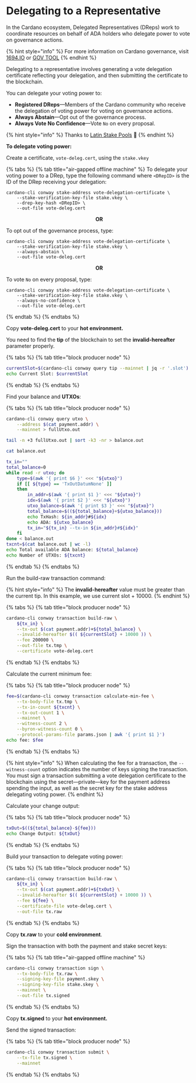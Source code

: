 # Delegating to a Representative

In the Cardano ecosystem, Delegated Representatives (DReps) work to coordinate resources on behalf of ADA holders who delegate power to vote on governance actions.

{% hint style="info" %}
For more information on Cardano governance, visit [1694.IO](https://www.1694.io/en) or [GOV TOOL](https://gov.tools/)
{% endhint %}

Delegating to a representative involves generating a vote delegation certificate reflecting your delegation, and then submitting the certificate to the blockchain.

You can delegate your voting power to:

* **Registered DReps**—Members of the Cardano community who receive the delegation of voting power for voting on governance actions.
* **Always Abstain**—Opt out of the governance process.
* **Always Vote No Confidence**—Vote `No` on every proposal.
<!-- Source: https://cardanospot.io/news/participating-in-cardano-governance-0 -->

{% hint style="info" %}
Thanks to [Latin Stake Pools](https://latinstakepools.com/) :clap:
{% endhint %}

<!-- The following procedure is based on the procedure in the Registering Your Stake Address topic -->
**To delegate voting power:**

Create a certificate, `vote-deleg.cert`, using the `stake.vkey`

{% tabs %}
{% tab title="air-gapped offline machine" %}
To delegate your voting power to a DRep, type the following command where `<DRepID>` is the ID of the DRep receiving your delegation:

```
cardano-cli conway stake-address vote-delegation-certificate \
    --stake-verification-key-file stake.vkey \
    --drep-key-hash <DRepID> \
    --out-file vote-deleg.cert
```

<center><b>OR</b></center>

To opt out of the governance process, type:

```
cardano-cli conway stake-address vote-delegation-certificate \
    --stake-verification-key-file stake.vkey \
    --always-abstain \
    --out-file vote-deleg.cert
```

<center><b>OR</b></center>

To vote `No` on every proposal, type:

```
cardano-cli conway stake-address vote-delegation-certificate \
    --stake-verification-key-file stake.vkey \
    --always-no-confidence \
    --out-file vote-deleg.cert
```
{% endtab %}
{% endtabs %}

Copy **vote-deleg.cert** to your **hot environment.**

You need to find the **tip** of the blockchain to set the **invalid-hereafter** parameter properly.

{% tabs %}
{% tab title="block producer node" %}
```bash
currentSlot=$(cardano-cli conway query tip --mainnet | jq -r '.slot')
echo Current Slot: $currentSlot
```
{% endtab %}
{% endtabs %}

Find your balance and **UTXOs**:

{% tabs %}
{% tab title="block producer node" %}
```bash
cardano-cli conway query utxo \
    --address $(cat payment.addr) \
    --mainnet > fullUtxo.out

tail -n +3 fullUtxo.out | sort -k3 -nr > balance.out

cat balance.out

tx_in=""
total_balance=0
while read -r utxo; do
    type=$(awk '{ print $6 }' <<< "${utxo}")
    if [[ ${type} == 'TxOutDatumNone' ]]
    then
        in_addr=$(awk '{ print $1 }' <<< "${utxo}")
        idx=$(awk '{ print $2 }' <<< "${utxo}")
        utxo_balance=$(awk '{ print $3 }' <<< "${utxo}")
        total_balance=$((${total_balance}+${utxo_balance}))
        echo TxHash: ${in_addr}#${idx}
        echo ADA: ${utxo_balance}
        tx_in="${tx_in} --tx-in ${in_addr}#${idx}"
    fi
done < balance.out
txcnt=$(cat balance.out | wc -l)
echo Total available ADA balance: ${total_balance}
echo Number of UTXOs: ${txcnt}
```
{% endtab %}
{% endtabs %}

Run the build-raw transaction command:

{% hint style="info" %}
The **invalid-hereafter** value must be greater than the current tip. In this example, we use current slot + 10000.
{% endhint %}

{% tabs %}
{% tab title="block producer node" %}
```bash
cardano-cli conway transaction build-raw \
    ${tx_in} \
    --tx-out $(cat payment.addr)+${total_balance} \
    --invalid-hereafter $(( ${currentSlot} + 10000 )) \
    --fee 200000 \
    --out-file tx.tmp \
    --certificate vote-deleg.cert
```
{% endtab %}
{% endtabs %}

Calculate the current minimum fee:

{% tabs %}
{% tab title="block producer node" %}
```bash
fee=$(cardano-cli conway transaction calculate-min-fee \
    --tx-body-file tx.tmp \
    --tx-in-count ${txcnt} \
    --tx-out-count 1 \
    --mainnet \
    --witness-count 2 \
    --byron-witness-count 0 \
    --protocol-params-file params.json | awk '{ print $1 }')
echo fee: $fee
```
{% endtab %}
{% endtabs %}

{% hint style="info" %}
When calculating the fee for a transaction, the `--witness-count` option indicates the number of keys signing the transaction. You must sign a transaction submitting a vote delegation certificate to the blockchain using the secret—private—key for the payment address spending the input, as well as the secret key for the stake address delegating voting power.
{% endhint %}

Calculate your change output:

{% tabs %}
{% tab title="block producer node" %}
```bash
txOut=$((${total_balance}-${fee}))
echo Change Output: ${txOut}
```
{% endtab %}
{% endtabs %}

Build your transaction to delegate voting power:

{% tabs %}
{% tab title="block producer node" %}
```bash
cardano-cli conway transaction build-raw \
    ${tx_in} \
    --tx-out $(cat payment.addr)+${txOut} \
    --invalid-hereafter $(( ${currentSlot} + 10000 )) \
    --fee ${fee} \
    --certificate-file vote-deleg.cert \
    --out-file tx.raw
```
{% endtab %}
{% endtabs %}

Copy **tx.raw** to your **cold environment**.

Sign the transaction with both the payment and stake secret keys:

{% tabs %}
{% tab title="air-gapped offline machine" %}
```bash
cardano-cli conway transaction sign \
    --tx-body-file tx.raw \
    --signing-key-file payment.skey \
    --signing-key-file stake.skey \
    --mainnet \
    --out-file tx.signed
```
{% endtab %}
{% endtabs %}

Copy **tx.signed** to your **hot environment.**

Send the signed transaction:

{% tabs %}
{% tab title="block producer node" %}
```bash
cardano-cli conway transaction submit \
    --tx-file tx.signed \
    --mainnet
```
{% endtab %}
{% endtabs %}